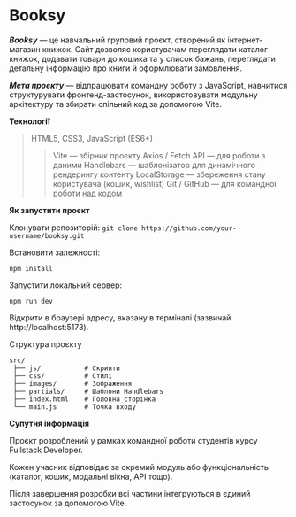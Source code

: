 # **Booksy**

***Booksy*** — це навчальний груповий проєкт, створений як інтернет-магазин книжок. Сайт дозволяє користувачам переглядати каталог книжок, додавати товари до кошика та у список бажань, переглядати детальну інформацію про книги й оформлювати замовлення.

***Мета проєкту*** — відпрацювати командну роботу з JavaScript, навчитися структурувати фронтенд-застосунок, використовувати модульну архітектуру та збирати спільний код за допомогою Vite.

**Технології**

> HTML5, CSS3, JavaScript (ES6+)
> > Vite — збірник проєкту
> > Axios / Fetch API — для роботи з даними
> > Handlebars — шаблонізатор для динамічного рендерингу контенту
> > LocalStorage — збереження стану користувача (кошик, wishlist)
> > Git / GitHub — для командної роботи над кодом
> 
**Як запустити проєкт**

Клонувати репозиторій:
`git clone https://github.com/your-username/booksy.git`


Встановити залежності:
```
npm install
```
Запустити локальний сервер:
```
npm run dev
```

Відкрити в браузері адресу, вказану в терміналі (зазвичай http://localhost:5173).

Структура проєкту
```
src/
 ├── js/           # Скрипти
 ├── css/          # Стилі
 ├── images/       # Зображення
 ├── partials/     # Шаблони Handlebars
 ├── index.html    # Головна сторінка
 └── main.js       # Точка входу
```

**Супутня інформація**

Проєкт розроблений у рамках командної роботи студентів курсу Fullstack Developer.

Кожен учасник відповідає за окремий модуль або функціональність (каталог, кошик, модальні вікна, API тощо).

Після завершення розробки всі частини інтегруються в єдиний застосунок за допомогою Vite.